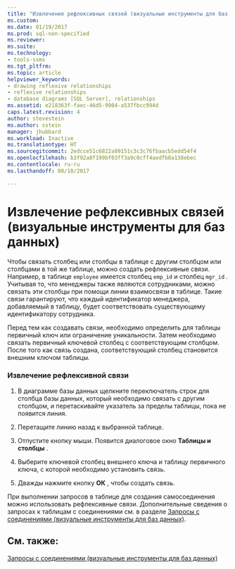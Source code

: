 ```yaml
---
title: "Извлечение рефлексивных связей (визуальные инструменты для баз данных) | Документация Майкрософт"
ms.custom: 
ms.date: 01/19/2017
ms.prod: sql-non-specified
ms.reviewer: 
ms.suite: 
ms.technology:
- tools-ssms
ms.tgt_pltfrm: 
ms.topic: article
helpviewer_keywords:
- drawing reflexive relationships
- reflexive relationships
- database diagrams [SQL Server], relationships
ms.assetid: e218363f-faec-46d5-9904-a537fbcc994d
caps.latest.revision: 4
author: stevestein
ms.author: sstein
manager: jhubbard
ms.workload: Inactive
ms.translationtype: HT
ms.sourcegitcommit: 2edcce51c6822a89151c3c3c76fbaacb5edd54f4
ms.openlocfilehash: b3f92a8f199bf03ff3a9c0cff4aedfb8a138ebec
ms.contentlocale: ru-ru
ms.lasthandoff: 08/18/2017

---
```

# <a name="draw-reflexive-relationships-visual-database-tools"></a>Извлечение рефлексивных связей (визуальные инструменты для баз данных)
Чтобы связать столбец или столбцы в таблице с другим столбцом или столбцами в той же таблице, можно создать рефлексивные связи. Например, в таблице `employee` имеется столбец `emp_id` и столбец `mgr_id` . Учитывая то, что менеджеры также являются сотрудниками, можно связать эти столбцы при помощи линии взаимосвязи в таблице. Такие связи гарантируют, что каждый идентификатор менеджера, добавляемый в таблицу, будет соответствовать существующему идентификатору сотрудника.  
  
Перед тем как создавать связи, необходимо определить для таблицы первичный ключ или ограничение уникальности. Затем необходимо связать первичный ключевой столбец с соответствующим столбцом. После того как связь создана, соответствующий столбец становится внешним ключом таблицы.  
  
### <a name="to-draw-a-reflexive-relationship"></a>Извлечение рефлексивной связи  
  
1.  В диаграмме базы данных щелкните переключатель строк для столбца базы данных, который необходимо связать с другим столбцом, и перетаскивайте указатель за пределы таблицы, пока не появится линия.  
  
2.  Перетащите линию назад к выбранной таблице.  
  
3.  Отпустите кнопку мыши. Появится диалоговое окно **Таблицы и столбцы** .  
  
4.  Выберите ключевой столбец внешнего ключа и таблицу первичного ключа, с которой необходимо установить связь.  
  
5.  Дважды нажмите кнопку **ОК** , чтобы создать связь.  
  
При выполнении запросов в таблице для создания самосоединения можно использовать рефлексивные связи. Дополнительные сведения о запросах к таблицам с соединениями см. в разделе [Запросы с соединениями (визуальные инструменты для баз данных)](../../ssms/visual-db-tools/query-with-joins-visual-database-tools.md).  
  
## <a name="see-also"></a>См. также:  
[Запросы с соединениями (визуальные инструменты для баз данных)](../../ssms/visual-db-tools/query-with-joins-visual-database-tools.md)  
  


